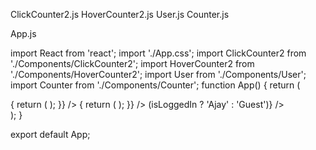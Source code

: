 ClickCounter2.js
HoverCounter2.js
User.js
Counter.js

App.js

import React from 'react';
import './App.css';
import ClickCounter2 from './Components/ClickCounter2';
import HoverCounter2 from './Components/HoverCounter2';
import User from './Components/User';
import Counter from './Components/Counter';
function App() {
return (
<div className="App">
<Counter
render={(count, incrementCount) => {
return (
<ClickCounter2 count={count} incrementCount={incrementCount} />
);
}}
/>
<Counter
render={(count, incrementCount) => {
return (
<HoverCounter2 count={count} incrementCount={incrementCount} />
);
}}
/>
<User render={(isLoggedIn) => (isLoggedIn ? 'Ajay' : 'Guest')} />
</div>
);
}

export default App;
